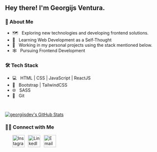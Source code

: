 <h2> Hey there! I'm Georgijs Ventura.</h2>

<h3> 👱 About Me </h3>

- 🗺️ &nbsp; Exploring new technologies and developing frontend solutions.
- 🌱 &nbsp; Learning Web Development as a Self-Thought
- 💼 &nbsp; Working in my personal projects using the stack mentioned below.
- 🕸️ &nbsp; Pursuing Frontend Development

<h3>🛠 Tech Stack</h3>

- 💻 &nbsp; HTML | CSS | JavaScript | ReactJS
- 🎨 &nbsp; Bootstrap | TailwindCSS
- 🌐 &nbsp; SASS
- 🔧 &nbsp; Git

<br/>

[![georgijsdev's GitHub Stats](https://github-readme-stats.vercel.app/api?username=georgijsdev&show_icons=true)](https://github.com/georgijsdev)

<h3> 🤝🏻 Connect with Me </h3>

<p align="left">
&nbsp;&nbsp;&nbsp;&nbsp;&nbsp; <a href="https://www.instagram.com/georgijs.dev/"><img width="40px" alt="Instagram" src="https://image.flaticon.com/icons/svg/1384/1384031.svg"></a>
&nbsp; <a href="https://www.linkedin.com/in/germans-ventura/"><img width="40px" alt="LinkedIn" src="https://image.flaticon.com/icons/svg/1384/1384088.svg"></a>
&nbsp; <a href="mailto:ventura55g@gmail.com"><img width="40px" alt="Email" src="https://image.flaticon.com/icons/svg/2991/2991151.svg"></a>

